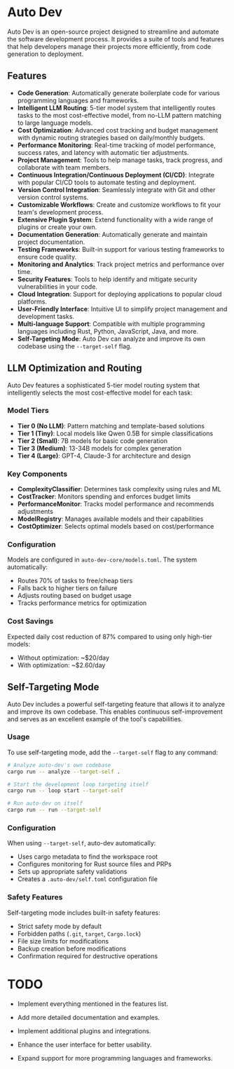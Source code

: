 # Auto Dev

Auto Dev is an open-source project designed to streamline and automate the software development process. It provides a suite of tools and features that help developers manage their projects more efficiently, from code generation to deployment.

## Features

- **Code Generation**: Automatically generate boilerplate code for various programming languages and frameworks.
- **Intelligent LLM Routing**: 5-tier model system that intelligently routes tasks to the most cost-effective model, from no-LLM pattern matching to large language models.
- **Cost Optimization**: Advanced cost tracking and budget management with dynamic routing strategies based on daily/monthly budgets.
- **Performance Monitoring**: Real-time tracking of model performance, success rates, and latency with automatic tier adjustments.
- **Project Management**: Tools to help manage tasks, track progress, and collaborate with team members.
- **Continuous Integration/Continuous Deployment (CI/CD)**: Integrate with popular CI/CD tools to automate testing and deployment.
- **Version Control Integration**: Seamlessly integrate with Git and other version control systems.
- **Customizable Workflows**: Create and customize workflows to fit your team's development process.
- **Extensive Plugin System**: Extend functionality with a wide range of plugins or create your own.
- **Documentation Generation**: Automatically generate and maintain project documentation.
- **Testing Frameworks**: Built-in support for various testing frameworks to ensure code quality.
- **Monitoring and Analytics**: Track project metrics and performance over time.
- **Security Features**: Tools to help identify and mitigate security vulnerabilities in your code.
- **Cloud Integration**: Support for deploying applications to popular cloud platforms.
- **User-Friendly Interface**: Intuitive UI to simplify project management and development tasks.
- **Multi-language Support**: Compatible with multiple programming languages including Rust, Python, JavaScript, Java, and more.
- **Self-Targeting Mode**: Auto Dev can analyze and improve its own codebase using the `--target-self` flag.

## LLM Optimization and Routing

Auto Dev features a sophisticated 5-tier model routing system that intelligently selects the most cost-effective model for each task:

### Model Tiers
- **Tier 0 (No LLM)**: Pattern matching and template-based solutions
- **Tier 1 (Tiny)**: Local models like Qwen 0.5B for simple classifications
- **Tier 2 (Small)**: 7B models for basic code generation
- **Tier 3 (Medium)**: 13-34B models for complex generation
- **Tier 4 (Large)**: GPT-4, Claude-3 for architecture and design

### Key Components
- **ComplexityClassifier**: Determines task complexity using rules and ML
- **CostTracker**: Monitors spending and enforces budget limits
- **PerformanceMonitor**: Tracks model performance and recommends adjustments
- **ModelRegistry**: Manages available models and their capabilities
- **CostOptimizer**: Selects optimal models based on cost/performance

### Configuration
Models are configured in `auto-dev-core/models.toml`. The system automatically:
- Routes 70% of tasks to free/cheap tiers
- Falls back to higher tiers on failure
- Adjusts routing based on budget usage
- Tracks performance metrics for optimization

### Cost Savings
Expected daily cost reduction of 87% compared to using only high-tier models:
- Without optimization: ~$20/day
- With optimization: ~$2.60/day

## Self-Targeting Mode

Auto Dev includes a powerful self-targeting feature that allows it to analyze and improve its own codebase. This enables continuous self-improvement and serves as an excellent example of the tool's capabilities.

### Usage

To use self-targeting mode, add the `--target-self` flag to any command:

```bash
# Analyze auto-dev's own codebase
cargo run -- analyze --target-self .

# Start the development loop targeting itself
cargo run -- loop start --target-self

# Run auto-dev on itself
cargo run -- run --target-self
```

### Configuration

When using `--target-self`, auto-dev automatically:
- Uses cargo metadata to find the workspace root
- Configures monitoring for Rust source files and PRPs
- Sets up appropriate safety validations
- Creates a `.auto-dev/self.toml` configuration file

### Safety Features

Self-targeting mode includes built-in safety features:
- Strict safety mode by default
- Forbidden paths (`.git`, `target`, `Cargo.lock`)
- File size limits for modifications
- Backup creation before modifications
- Confirmation required for destructive operations

# TODO

- Implement everything mentioned in the features list.

- Add more detailed documentation and examples.
- Implement additional plugins and integrations.
- Enhance the user interface for better usability.
- Expand support for more programming languages and frameworks.
